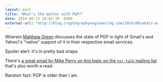 ```yaml
---
layout: post
title: "What's the matter with PGP?"
date: 2014-08-13 18:02:38 -0400
external-url: "http://blog.cryptographyengineering.com/2014/08/whats-matter-with-pgp.html"
---
```


Wherein [Matthew Green](https://www.blogger.com/profile/05041984203678598124)
discusses the state of PGP in light of Gmail's and Yahoo!'s "native"
support of it in their respective email services.

Spoiler alert: it's in pretty bad shape.

There's [a great email by Mike Perry on this topic on the `tor-talk` mailing
list](https://lists.torproject.org/pipermail/tor-talk/2013-September/030235.html)
that's also worth a read.

Random fact: PGP is older than I am.
